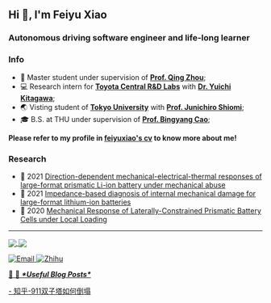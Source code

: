 <h2>Hi 👋, I'm Feiyu Xiao</h2>
<h3>Autonomous driving software engineer and life-long learner</h3>


### Info
* 🔬 Master student under supervision of **[Prof. Qing Zhou](http://www.svm.tsinghua.edu.cn/essay/75/1831.html)**;
* 💻 Research intern for **[Toyota Central R&D Labs](https://www.tytlabs.com/)** with **[Dr. Yuichi Kitagawa](http://ircobi.org/wordpress/who-is-involved/)**;
* 🌏 Visting student of **[Tokyo University](https://eng.inha.ac.kr/)** with **[Prof. Junichiro Shiomi](http://www.phonon.t.u-tokyo.ac.jp/people/shiomi/?lang=en)**;
* 🎓 B.S. at THU under supervision of **[Prof. Bingyang Cao](https://www.hy.tsinghua.edu.cn/info/1155/1858.htm)**;

**Please refer to my profile in [feiyuxiao's cv](https://feiyuxiao.github.io/) to know more about me!**

### Research

* 📄 2021 [Direction-dependent mechanical-electrical-thermal responses of large-format prismatic Li-ion battery under mechanical abuse](https://www.sciencedirect.com/science/article/abs/pii/S2352152X21009658?via%3Dihub)
* 📄 2021 [Impedance-based diagnosis of internal mechanical damage for large-format lithium-ion batteries](https://www.sciencedirect.com/science/article/abs/pii/S0360544221011038?via%3Dihub)
* 📄 2020 [Mechanical Response of Laterally-Constrained Prismatic Battery Cells under Local Loading](https://saemobilus.sae.org/content/2020-01-0200/)


---
<a href="https://github.com/feiyuxiaoThu">
  <img align="center" src="https://github-readme-stats.vercel.app/api?username=feiyuxiaoThu&hide_rank=true&count_private=true&show_icons=true&theme=swift&show_icons=true&hide=prs" />
</a>
<a href="https://github.com/feiyuxiaoThu">
  <img align="center" src="https://github-readme-stats.vercel.app/api/top-langs/?username=feiyuxiaoThu&hide=javascript,html,cmake,tex&layout=compact&theme=swift" />
</a>

<a href="mailto:feiyu.xiao@outlook.com" target="_blank"><img alt="Email" src="https://img.shields.io/badge/Microsoft_Outlook-0078D4?style=for-the-badge&logo=microsoft-outlook&logoColor=white" />
<a href="[https://www.zhihu.com/people/eee-28-90](https://www.zhihu.com/people/feiyuxiaoTHU)" target="_blank"><img alt="Zhihu" src="https://img.shields.io/badge/%E7%9F%A5%E4%B9%8E-0079FF.svg?&style=for-the-badge&logo=zhihu&logoColor=white" />


🚧 📕 ***\*Useful Blog Posts\****

\- [知乎-911双子塔如何倒塌](https://feiyuxiaothu.github.io/posts/911%E5%8F%8C%E5%AD%90%E5%A1%94%E5%A6%82%E4%BD%95%E5%80%92%E5%A1%8C/)

